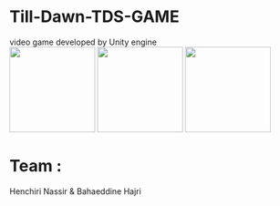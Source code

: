 # Till-Dawn-TDS-GAME
video game developed by Unity engine <br>
<img src="https://scontent.ftun12-1.fna.fbcdn.net/v/t1.0-9/124543493_1282415235459202_8880719755262079567_n.jpg?_nc_cat=110&ccb=2&_nc_sid=8bfeb9&_nc_ohc=KThyks6O4jUAX_dGX4n&_nc_ht=scontent.ftun12-1.fna&oh=5f2882ffd1521dbf800528db0be61ea2&oe=5FD1CE4F" width="150" height="150"/>
<img src="https://scontent.ftun12-1.fna.fbcdn.net/v/t1.0-9/124429680_1282415392125853_8450340009012643979_n.jpg?_nc_cat=104&ccb=2&_nc_sid=8bfeb9&_nc_ohc=X7npmhPfU3UAX-bdyY4&_nc_ht=scontent.ftun12-1.fna&oh=22f7445104f19a8c51530382535e5550&oe=5FCF0E17" width="150" height="150"/>
<img src="https://scontent.ftun12-1.fna.fbcdn.net/v/t1.0-9/124541578_1282415472125845_8992236560277459087_o.jpg?_nc_cat=102&ccb=2&_nc_sid=8bfeb9&_nc_ohc=dWufx_WmuZ0AX--hzej&_nc_ht=scontent.ftun12-1.fna&oh=ebeae2e7edc2722949222402422195a6&oe=5FCFF303" width="150" height="150"/>

# Team :
Henchiri Nassir & Bahaeddine Hajri 

